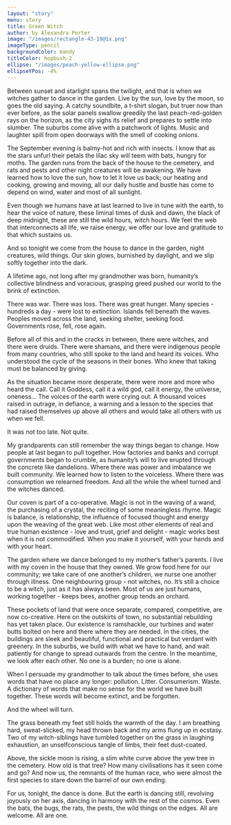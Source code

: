 ```yaml
---
layout: "story"
menu: story
title: Green Witch
author: by Alexandra Porter
image: "/images/rectangle-43-19@1x.png"
imageType: pencil
backgroundColor: mandy
titleColor: hopbush-2
ellipse: "/images/peach-yellow-ellipse.png"
ellipseYPos: -4%
---
```

Between sunset and starlight spans the twilight, and that is when we witches gather to dance in the garden. Live by the sun, love by the moon, so goes the old saying. A catchy soundbite, a t-shirt slogan, but truer now than ever before, as the solar panels swallow greedily the last peach-red-golden rays on the horizon, as the city sighs its relief and prepares to settle into slumber. The suburbs come alive with a patchwork of lights. Music and laughter spill from open doorways with the smell of cooking onions.



The September evening is balmy-hot and rich with insects. I know that as the stars unfurl their petals the lilac sky will teem with bats, hungry for moths. The garden runs from the back of the house to the cemetery, and rats and pests and other night creatures will be awakening. We have learned how to love the sun, how to let it love us back; our heating and cooking, growing and moving, all our daily hustle and bustle has come to depend on wind, water and most of all sunlight.



Even though we humans have at last learned to live in tune with the earth, to hear the voice of nature, these liminal times of dusk and dawn, the black of deep midnight, these are still the wild hours, witch hours. We feel the web that interconnects all life, we raise energy, we offer our love and gratitude to that which sustains us.

And so tonight we come from the house to dance in the garden, night creatures, wild things. Our skin glows, burnished by daylight, and we slip softly together into the dark.




A lifetime ago, not long after my grandmother was born, humanity’s collective blindness and voracious, grasping greed pushed our world to the brink of extinction.

There was war. There was loss. There was great hunger. Many species - hundreds a day - were lost to extinction. Islands fell beneath the waves. Peoples moved across the land, seeking shelter, seeking food. Governments rose, fell, rose again.



Before all of this and in the cracks in between, there were witches, and there were druids. There were shamans, and there were indigenous people from many countries, who still spoke to the land and heard its voices. Who understood the cycle of the seasons in their bones. Who knew that taking must be balanced by giving.

As the situation became more desperate, there were more and more who heard the call. Call it Goddess, call it a wild god, call it energy, the universe, oneness… The voices of the earth were crying out. A thousand voices raised in outrage, in defiance, a warning and a lesson to the species that had raised themselves up above all others and would take all others with us when we fell.



It was not too late. Not quite.



My grandparents can still remember the way things began to change. How people at last began to pull together. How factories and banks and corrupt governments began to crumble, as humanity’s will to live erupted through the concrete like dandelions. Where there was power and imbalance we built community. We learned how to listen to the voiceless. Where there was consumption we relearned freedom. And all the while the wheel turned and the witches danced.




Our coven is part of a co-operative. Magic is not in the waving of a wand, the purchasing of a crystal, the reciting of some meaningless rhyme. Magic is balance, is relationship, the influence of focused thought and energy upon the weaving of the great web. Like most other elements of real and true human existence - love and trust, grief and delight - magic works best when it is not commodified. When you make it yourself, with your hands and with your heart.



The garden where we dance belonged to my mother’s father’s parents. I live with my coven in the house that they owned. We grow food here for our community; we take care of one another’s children, we nurse one another through illness. One neighbouring group - not witches, no. It’s still a choice to be a witch, just as it has always been. Most of us are just humans, working together - keeps bees, another group tends an orchard.



These pockets of land that were once separate, compared, competitive, are now co-creative. Here on the outskirts of town, no substantial rebuilding has yet taken place. Our existence is ramshackle, our turbines and water butts bolted on here and there where they are needed. In the cities, the buildings are sleek and beautiful, functional and practical but verdant with greenery. In the suburbs, we build with what we have to hand, and wait patiently for change to spread outwards from the centre. In the meantime, we look after each other. No one is a burden; no one is alone.



When I persuade my grandmother to talk about the times before, she uses words that have no place any longer: pollution. Litter. Consumerism. Waste. A dictionary of words that make no sense for the world we have built together. These words will become extinct, and be forgotten.



And the wheel will turn.




The grass beneath my feet still holds the warmth of the day. I am breathing hard, sweat-slicked, my head thrown back and my arms flung up in ecstasy. Two of my witch-siblings have tumbled together on the grass in laughing exhaustion, an unselfconscious tangle of limbs, their feet dust-coated.



Above, the sickle moon is rising, a slim white curve above the yew tree in the cemetery. How old is that tree? How many civilisations has it seen come and go? And now us, the remnants of the human race, who were almost the first species to stare down the barrel of our own ending.



For us, tonight, the dance is done. But the earth is dancing still, revolving joyously on her axis, dancing in harmony with the rest of the cosmos. Even the bats, the bugs, the rats, the pests, the wild things on the edges. All are welcome. All are one.